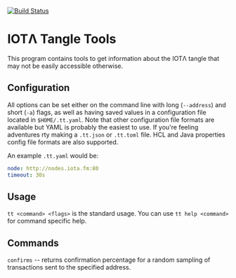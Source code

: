 [![Build Status](https://travis-ci.org/cwarner818/tt.svg?branch=master)](https://travis-ci.org/cwarner818/tt)

IOTΛ Tangle Tools
=================

This program contains tools to get information about the IOTΛ tangle that may
not be easily accessible otherwise. 

Configuration
-------------

All options can be set either on the command line with long (`--address`) and
short (`-a`) flags, as well as having saved values in a configuration file
located in `$HOME/.tt.yaml`. Note that other configuration file formats are
available but YAML is probably the easiest to use. If you're feeling adventures
rty making a `.tt.json` or `.tt.toml` file. HCL and Java properties config file
formats are also supported. 

An example `.tt.yaml` would be:
```yaml
node: http://nodes.iota.fm:80
timeout: 30s
```

Usage
-----
`tt <command> <flags>` is the standard usage. You can use `tt help <command>`
for command specific help.

Commands
--------

`confirms` -- returns confirmation percentage for a random sampling of
transactions sent to the specified address.

